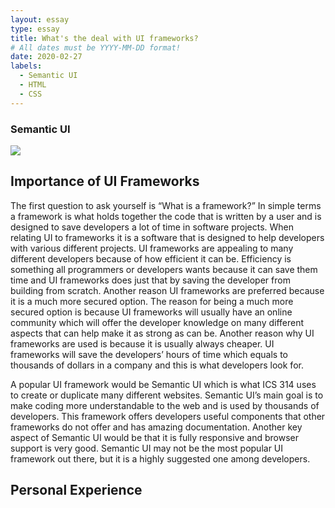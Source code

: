 ```yaml
---
layout: essay
type: essay
title: What's the deal with UI frameworks?
# All dates must be YYYY-MM-DD format!
date: 2020-02-27
labels:
  - Semantic UI
  - HTML
  - CSS
---
```


### Semantic UI 
<div class="ui huge rounded images">
  <img class="ui image" src="https://semantic-ui.com/images/devices.png">
</div>

## Importance of UI Frameworks 
The first question to ask yourself is “What is a framework?”  In simple terms a framework is what holds together the code that is written by a user and is designed to save developers a lot of time in software projects.  When relating UI to frameworks it is a software that is designed to help developers with various different projects. UI frameworks are appealing to many different developers because of how efficient it can be. Efficiency is something all programmers or developers wants because it can save them time and UI frameworks does just that by saving the developer from building from scratch. Another reason UI frameworks are preferred because it is a much more secured option.  The reason for being a much more secured option is because UI frameworks will usually have an online community which will offer the developer knowledge on many different aspects that can help make it as strong as can be. Another reason why UI frameworks are used is because it is usually always cheaper. UI frameworks will save the developers’ hours of time which equals to thousands of dollars in a company and this is what developers look for. 

A popular UI framework would be Semantic UI which is what ICS 314 uses to create or duplicate many different websites.  Semantic UI’s main goal is to make coding more understandable to the web and is used by thousands of developers.  This framework offers developers useful components that other frameworks do not offer and has amazing documentation. Another key aspect of Semantic UI would be that it is fully responsive and browser support is very good. Semantic UI may not be the most popular UI framework out there, but it is a highly suggested one among developers. 

## Personal Experience 


